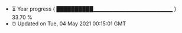 - ⏳ Year progress { ██████████▁▁▁▁▁▁▁▁▁▁▁▁▁▁▁▁▁▁▁▁ } 33.70 %
- ⏰ Updated on Tue, 04 May 2021 00:15:01 GMT

